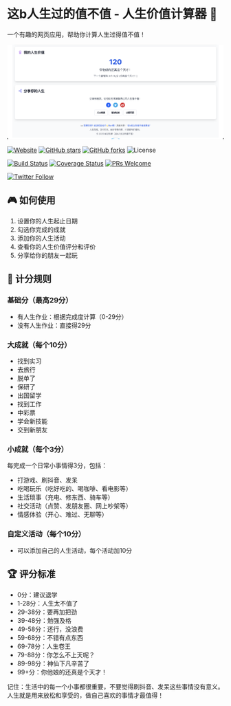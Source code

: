 # 这b人生过的值不值 - 人生价值计算器 🎯

一个有趣的网页应用，帮助你计算人生过得值不值！

![screenshot](assets/screenshot-LifeZuoGuoHuaDiao.png)

[![Website](https://img.shields.io/website?url=https%3A%2F%2Fktwu01.github.io%2FZuoGuoHuaDiao%2F)](https://ktwu01.github.io/ZuoGuoHuaDiao/) [![GitHub stars](https://img.shields.io/github/stars/ktwu01/ZuoGuoHuaDiao)](https://github.com/ktwu01/ZuoGuoHuaDiao) [![GitHub forks](https://img.shields.io/github/forks/ktwu01/ZuoGuoHuaDiao)](https://github.com/ktwu01/ZuoGuoHuaDiao/fork) ![License](https://img.shields.io/badge/License-CC%20BY--NC--ND%204.0-lightgrey.svg)

[![Build Status](https://img.shields.io/travis/com/ktwu01/ZuoGuoHuaDiao.svg)](https://travis-ci.com/ktwu01/ZuoGuoHuaDiao) [![Coverage Status](https://coveralls.io/repos/github/ktwu01/ZuoGuoHuaDiao/badge.svg?branch=main)](https://coveralls.io/github/ktwu01/ZuoGuoHuaDiao?branch=main) [![PRs Welcome](https://img.shields.io/badge/PRs-welcome-brightgreen.svg?style=flat-square)](http://makeapullrequest.com)

[![Twitter Follow](https://img.shields.io/twitter/follow/ktwu01?style=social)](https://twitter.com/ktwu01)

## 🎮 如何使用

1. 设置你的人生起止日期
2. 勾选你完成的成就
3. 添加你的人生活动
4. 查看你的人生价值评分和评价
5. 分享给你的朋友一起玩

## 💯 计分规则

### 基础分（最高29分）
- 有人生作业：根据完成度计算（0-29分）
- 没有人生作业：直接得29分

### 大成就（每个10分）
- 找到实习
- 去旅行
- 脱单了
- 保研了
- 出国留学
- 找到工作
- 中彩票
- 学会新技能
- 交到新朋友

### 小成就（每个3分）
每完成一个日常小事情得3分，包括：
- 打游戏、刷抖音、发呆
- 吃喝玩乐（吃好吃的、喝咖啡、看电影等）
- 生活琐事（充电、修东西、骑车等）
- 社交活动（点赞、发朋友圈、网上吵架等）
- 情感体验（开心、难过、无聊等）

### 自定义活动（每个10分）
- 可以添加自己的人生活动，每个活动加10分

## 🏆 评分标准

- 0分：建议退学
- 1-28分：人生太不值了
- 29-38分：要再加把劲
- 39-48分：勉强及格
- 49-58分：还行，没浪费
- 59-68分：不错有点东西
- 69-78分：人生卷王
- 79-88分：你怎么不上天呢？
- 89-98分：神仙下凡辛苦了
- 99+分：你他娘的还真是个天才！

记住：生活中的每一个小事都很重要，不要觉得刷抖音、发呆这些事情没有意义。人生就是用来放松和享受的，做自己喜欢的事情才最值得！
